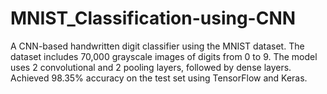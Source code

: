 # MNIST_Classification-using-CNN
A CNN-based handwritten digit classifier using the MNIST dataset. The dataset includes 70,000 grayscale images of digits from 0 to 9. The model uses 2 convolutional and 2 pooling layers, followed by dense layers. Achieved 98.35% accuracy on the test set using TensorFlow and Keras.
